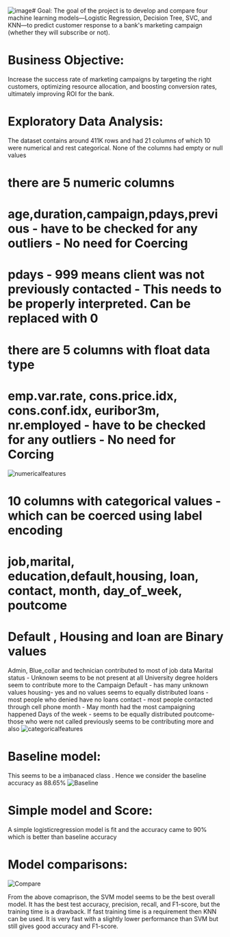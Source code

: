 ![image](https://github.com/user-attachments/assets/6976d33e-26cf-49c5-9f81-eab1a1b9eccf)# Goal:
The goal of the project is to develop and compare four machine learning models—Logistic Regression, Decision Tree, SVC, and KNN—to predict customer response to a bank's marketing campaign (whether they will subscribe or not).

# Business Objective: 
Increase the success rate of marketing campaigns by targeting the right customers, optimizing resource allocation, and boosting conversion rates, ultimately improving ROI for the bank.

# Exploratory Data Analysis: 
The dataset contains around 411K rows and had 21 columns of which 10 were numerical and rest categorical.
None of the columns had empty or null values 
# there are 5 numeric columns 
# age,duration,campaign,pdays,previous -  have to be checked for any outliers - No need for Coercing 
# pdays - 999 means client was not previously contacted - This needs to be properly interpreted. Can be replaced with 0
# there are 5 columns with float data type
# emp.var.rate, cons.price.idx, cons.conf.idx, euribor3m,  nr.employed -  have to be checked for any outliers - No need for Corcing 
![numericalfeatures](https://github.com/user-attachments/assets/8e9e0b4b-66ca-424c-9142-d4b3ac7e472b)

# 10 columns with categorical values - which can be coerced using label encoding 
# job,marital, education,default,housing, loan, contact, month, day_of_week, poutcome
# Default , Housing and loan are Binary values 
Admin, Blue_collar and technician contributed to most of job data
Marital status - Unknown seems to be not present at all
University degree holders seem to contribute more to the Campaign
Default - has many unknown values
housing- yes and no values seems to equally distributed
loans - most people who denied have no loans
contact - most people contacted through cell phone
month - May month had the most campaigning happened
Days of the week - seems to be equally distributed
poutcome- those who were not called previously seems to be contributing more and also
![categoricalfeatures](https://github.com/user-attachments/assets/e3098b35-978f-4a1d-a5a1-8b936b197868)

# Baseline model: 
This seems to be a imbanaced class . Hence we consider the baseline accuracy as 88.65%
![Baseline](https://github.com/user-attachments/assets/7bfffcc0-4f07-4235-92f4-b88af142033e)

# Simple model and Score: 
A simple logisticregression model is fit and the accuracy came to 90% which is better than baseline accuracy 

# Model comparisons: 
![Compare](https://github.com/user-attachments/assets/0cd472f8-c477-42c1-84d8-228f706be804)


From the above comaprison, the SVM model seems to be the best overall model. It has the best test accuracy, precision, recall, and F1-score, but the training time is a drawback.
If fast training time is a requirement then KNN can be used. It is very fast with a slightly lower performance than SVM but still gives good accuracy and F1-score.
